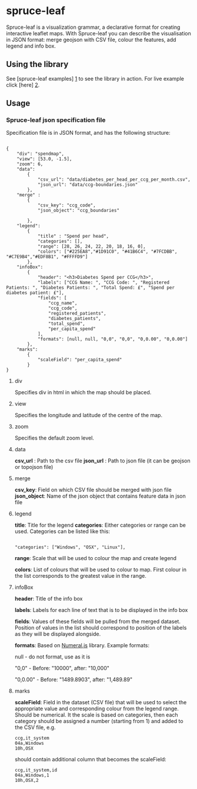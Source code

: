 spruce-leaf
===========

Spruce-leaf is a visualization grammar, a declarative format for creating interactive leaflet maps.
With Spruce-leaf you can describe the visualisation in JSON format: merge geojson with CSV file, colour the features, add legend and info box.

## Using the library

See [spruce-leaf examples] [1] to see the library in action.
For live example click [here] [2].

  [1]: http://github.com/MastodonC/spruce-leaf-examples       "Spruce-leaf examples"
  [2]: http://rawgithub.com/MastodonC/spruce-leaf-examples/master/diabetes_spend.html       "Live example"

Usage
-----

### Spruce-leaf json specification file

Specification file is in JSON format, and has the following structure:

```

{
    "div": "spendmap",
    "view": [53.0, -1.5],
    "zoom": 6,
    "data":
        {
            "csv_url": "data/diabetes_per_head_per_ccg_per_month.csv",
            "json_url": "data/ccg-boundaries.json"
        },
    "merge" :
        {
            "csv_key": "ccg_code",
            "json_object": "ccg_boundaries"

        },
    "legend":
        {
            "title" : "Spend per head",
            "categories": [],
            "range": [28, 26, 24, 22, 20, 18, 16, 0],
            "colors": ["#225EA8","#1D91C0", "#41B6C4", "#7FCDBB", "#C7E9B4","#EDF8B1", "#FFFFD9"]
        },
    "infoBox":
        {
            "header": "<h3>Diabetes Spend per CCG</h3>",
            "labels": ["CCG Name: ", "CCG Code: ", "Registered Patients: ", "Diabetes Patients: ", "Total Spend: £", "Spend per diabetes patient: £"],
            "fields": [
                "ccg_name",
                "ccg_code",
                "registered_patients",
                "diabetes_patients",
                "total_spend",
                "per_capita_spend"
            ],
            "formats": [null, null, "0,0", "0,0", "0,0.00", "0,0.00"]
        },
    "marks":
        {
            "scaleField": "per_capita_spend"
        }
}
```

1.  div
    
    Specifies div in html in which the map should be placed.

2.  view
    
    Specifies the longitude and latitude of the centre of the map.

3.  zoom
    
    Specifies the default zoom level.

4.  data
    
    **csv_url** : Path to the csv file
    **json_url** : Path to json file (it can be geojson or topojson file)

6.  merge
    
    **csv_key**: Field on which CSV file should be merged with json file
    **json_object**: Name of the json object that contains feature data in json file

7.  legend
    
    **title**: Title for the legend
    **categories**: Either categories or range can be used. Categories can be listed like this:
    
    ```
    
    "categories": ["Windows", "OSX", "Linux"],
    ```

    **range**: Scale that will be used to colour the map and create legend

    **colors**: List of colours that will be used to colour to map. First colour in the list corresponds to the greatest value in the range.

8.  infoBox

    **header**: Title of the info box

    **labels**: Labels for each line of text that is to be displayed in the info box

    **fields**: Values of these fields will be pulled from the merged dataset. Position of values in the list should correspond to position of the labels as they will be displayed alongside.

    **formats**: Based on [Numeral.js](http://numeraljs.com/) library. Example formats:

      null - do not format, use as it is

      "0,0" - Before: "10000", after: "10,000"

      "0,0.00" - Before: "1489.8903", after: "1,489.89"

9.  marks

    **scaleField**: Field in the dataset (CSV file) that will be used to select the appropriate value and corresponding colour from the legend range. Should be numerical. It the scale is based on categories, then each category should be assigned a number (starting from 1) and added to the CSV file, e.g.


    ```
    ccg,it_system
    04a,Windows
    10h,OSX
    ```

    should contain additional column that becomes the scaleField:
    
    ```
    ccg,it_system,id
    04a,Windows,1
    10h,OSX,2
    ```